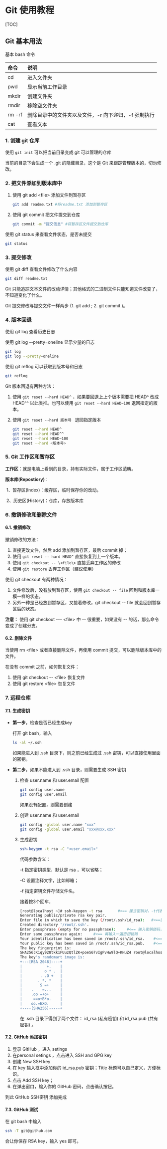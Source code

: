 # Git 使用教程

[TOC]


## Git 基本用法

基本 bash 命令

| 命令  | 说明             |
| :----- | :---------------- |
| cd <directory> | 进入文件夹       |
| pwd   | 显示当前工作目录 |
| mkdir <directory> | 创建文件夹       |
| rmdir <directory> | 移除空文件夹     |
| rm -rf <directory> | 删除目录中的文件夹以及文件，-r 向下递归，-f 强制执行 |
| cat <file> | 查看文本 |



### 1. 创建 git 仓库

使用 `git init` 可以把当前目录变成 git 可以管理的仓库

当前的目录下会生成一个 .git 的隐藏目录，这个是 Git 来跟踪管理版本的，切勿修改。



### 2. 把文件添加到版本库中

1. 使用 git add \<file\> 添加文件到暂存区

    ``` bash
    git add readme.txt #将readme.txt 添加到暂存区
    ```

2. 使用 git commit 把文件提交到仓库

    ``` bash
    git commit -m "提交信息" #将暂存区文件提交到仓库
    ```

使用 git status 来查看文件状态，是否未提交

``` bash
git status
```



### 3. 提交修改

使用 git diff 查看文件修改了什么内容

``` bash
git diff readme.txt
```

Git 只能追踪文本文件的改动详情；其他格式的二进制文件只能知道文件改变了，不知道变化了什么。



Git 提交修改与提交文件一样两步 (1. git add ; 2. git commit )。



### 4. 版本回退

使用 git log 查看历史日志

使用 git log --pretty=oneline 显示少量的日志

``` bash
git log
git log --pretty=oneline
```

使用 git reflog 可以获取到版本号和日志

``` bash
git reflog
```



Git 版本回退有两种方法：

1. 使用 `git reset --hard HEAD^` ，如果要回退上上个版本需要把 HEAD^ 改成 HEAD^^ 以此类推。也可以使用 `git reset --hard HEAD~100` 退回指定的版本。
2. 使用 `git reset --hard 版本号 ` 退回指定版本

    ```bash
    git reset --hard HEAD^
    git reset --hard HEAD^^
    git reset --hard HEAD~100
    git reset --hard <版本号>
    ```



### 5. Git 工作区和暂存区

**工作区**：就是电脑上看到的目录，持有实际文件，属于工作区范畴。

**版本库(Repostiory)**： 

​	1、暂存区(Index)：缓存区，临时保存你的改动。

​	2、历史区(History)：仓库，存放版本库

### 6. 撤销修改和删除文件

#### 6.1. 撤销修改

撤销修改的方法：

1. 直接更改文件，然后 add 添加到暂存区，最后 commit 掉；
2. 使用 `git reset -- hard HEAD^` 直接恢复到上一个版本。
3. 使用 `git checkout -- \<file\>` 直接丢弃工作区的修改
4. 使用 `git restore` 丢弃工作区（建议使用）



使用 git checkout 有两种情况：

1. 文件修改后，没有放到暂存区，使用 `git checkout -- file` 回到和版本库一模一样的状态。
2. 另外一种是已经放到暂存区，又接着修改，git checkout -- file 就会回到暂存区后的状态。

**注意：** 使用 git checkout --- \<file\> 中 -- 很重要，如果没有 -- 的话，那么命令变成了创建分支。



#### 6.2. 删除文件

当使用 rm \<file\> 或者直接删除文件，再使用 commit 提交，可以删除版本库中的文件。

在没有 commit 之前，如何恢复文件：

1. 使用 git checkout -- \<file\> 恢复文件
2. 使用 git restore \<file\> 恢复文件



### 7. 远程仓库

#### 7.1. 生成密钥

* **第一步**，检查是否已经生成key

  打开 git bash，输入

  ```bash
  ls -al ~/.ssh
  ```

  如果能进入到 .ssh 目录下，则之前已经生成过 .ssh 密钥，可以直接使用里面的密钥。

* **第二步**，如果不能进入到 .ssh 目录，则需要生成 SSH 密钥

  1. 检查 user.name 和 user.email 配置

     ```bash
     git config user.name
     git config user.email
     ```

     如果没有配置，则需要创建

  2. 创建 user.name 和 user.email

     ```bash
     git config -global user.name "xxx"
     git config -global user.email "xxx@xxx.xxx"
     ```

  3. 生成密钥

     ```bash
     ssh-keygen -t rsa -C "<user.email>"
     ```

     代码参数含义：

     -t 指定密钥类型，默认是 rsa ，可以省略；

     -C 设置注释文字，比如邮箱；

     -f 指定密钥文件存储文件名。

     

     接着按3个回车，

     ```bash
     [root@localhost ~]# ssh-keygen -t rsa       #<== 建立密钥对，-t代表类型，有RSA和DSA两种
     Generating public/private rsa key pair.
     Enter file in which to save the key (/root/.ssh/id_rsa):   #<==密钥文件默认存放位置，按Enter即可
     Created directory '/root/.ssh'.
     Enter passphrase (empty for no passphrase):     #<== 输入密钥锁码，或直接按 Enter 留空
     Enter same passphrase again:     #<== 再输入一遍密钥锁码
     Your identification has been saved in /root/.ssh/id_rsa.    #<== 生成的私钥
     Your public key has been saved in /root/.ssh/id_rsa.pub.    #<== 生成的公钥
     The key fingerprint is:
     SHA256:K1qy928tkk1FUuzQtlZK+poeS67vIgPvHw9lQ+KNuZ4 root@localhost.localdomain
     The key's randomart image is:
     +---[RSA 2048]----+
     |           +.    |
     |          o * .  |
     |        . .O +   |
     |       . *. *    |
     |        S =+     |
     |    .    =...    |
     |    .oo =+o+     |
     |     ==o+B*o.    |
     |    oo.=EXO.     |
     +----[SHA256]-----+
     
     ```

     在 .ssh 目录下得到了两个文件： id_rsa (私有密钥) 和 id_rsa.pub (共有密钥) 。



#### 7.2. GitHub 添加密钥

1. 登录 GitHub ，进入 setings
2. 在personal setings ，点击进入 SSH and GPG key
3. 创建 New SSH key
4. 在 key 输入框中添加你的 id_rsa.pub 密钥；Title 标题可以自己定义，方便标识。
5. 点击 Add SSH key；
6. 在弹出窗口，输入你的 GitHub 密码，点击确认按钮。

到此 GitHub SSH密钥 添加完成



#### 7.3. GitHub 测试

在 git bash 中输入

```bash
ssh -T git@github.com
```

会让你保存 RSA key，输入 yes 即可。

